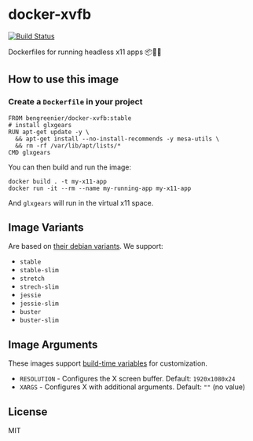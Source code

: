 # docker-xvfb

[![Build Status](https://b3ngr33ni3r.visualstudio.com/docker-xvfb/_apis/build/status/bengreenier.docker-xvfb?branchName=master)](https://b3ngr33ni3r.visualstudio.com/docker-xvfb/_build/latest?definitionId=8&branchName=master)

Dockerfiles for running headless x11 apps 📦🤕✨

## How to use this image 

### Create a `Dockerfile` in your project

```
FROM bengreenier/docker-xvfb:stable
# install glxgears
RUN apt-get update -y \
  && apt-get install --no-install-recommends -y mesa-utils \
  && rm -rf /var/lib/apt/lists/*
CMD glxgears
```

You can then build and run the image:

```
docker build . -t my-x11-app
docker run -it --rm --name my-running-app my-x11-app
```

And `glxgears` will run in the virtual x11 space.

## Image Variants

Are based on [their debian variants](https://github.com/debuerreotype/docker-debian-artifacts). We support:

+ `stable`
+ `stable-slim`
+ `stretch`
+ `strech-slim`
+ `jessie`
+ `jessie-slim`
+ `buster`
+ `buster-slim`

## Image Arguments

These images support [build-time variables](https://docs.docker.com/engine/reference/commandline/build/#set-build-time-variables---build-arg) for customization.

+ `RESOLUTION` - Configures the X screen buffer. Default: `1920x1080x24`
+ `XARGS` - Configures X with additional arguments. Default: `""` (no value)

## License

MIT
